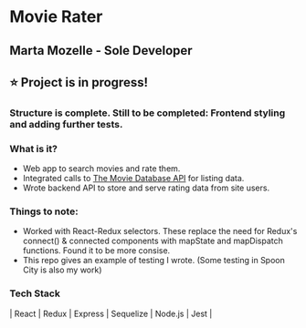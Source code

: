 # Movie Rater

## Marta Mozelle - Sole Developer

## ⭐  Project is in progress! 
### Structure is complete. Still to be completed: Frontend styling and adding further tests. 

### What is it?
- Web app to search movies and rate them.
- Integrated calls to [The Movie Database API](themoviedb.org) for listing data. 
- Wrote backend API to store and serve rating data from site users. 

### Things to note:
- Worked with React-Redux selectors. These replace the need for Redux's connect() & connected components with mapState and mapDispatch functions. Found it to be more consise. 
- This repo gives an example of testing I wrote. (Some testing in Spoon City is also my work)

### Tech Stack
| React | Redux | Express | Sequelize | Node.js | Jest |


